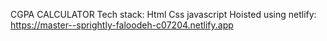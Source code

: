 CGPA CALCULATOR 
Tech stack:
Html
Css 
javascript 
Hoisted using netlify:
https://master--sprightly-faloodeh-c07204.netlify.app